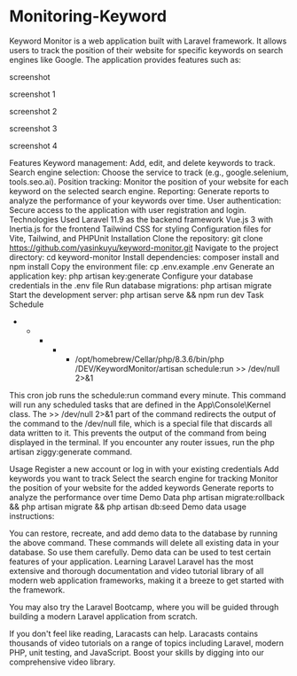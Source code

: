 # Monitoring-Keyword
Keyword Monitor is a web application built with Laravel framework. It allows users to track the position of their website for specific keywords on search engines like Google. The application provides features such as:

screenshot

screenshot 1

screenshot 2

screenshot 3

screenshot 4

Features
Keyword management: Add, edit, and delete keywords to track.
Search engine selection: Choose the service to track (e.g., google.selenium, tools.seo.ai).
Position tracking: Monitor the position of your website for each keyword on the selected search engine.
Reporting: Generate reports to analyze the performance of your keywords over time.
User authentication: Secure access to the application with user registration and login.
Technologies Used
Laravel 11.9 as the backend framework
Vue.js 3 with Inertia.js for the frontend
Tailwind CSS for styling
Configuration files for Vite, Tailwind, and PHPUnit
Installation
Clone the repository: git clone https://github.com/yasinkuyu/keyword-monitor.git
Navigate to the project directory: cd keyword-monitor
Install dependencies: composer install and npm install
Copy the environment file: cp .env.example .env
Generate an application key: php artisan key:generate
Configure your database credentials in the .env file
Run database migrations: php artisan migrate
Start the development server: php artisan serve && npm run dev
Task Schedule
* * * * * /opt/homebrew/Cellar/php/8.3.6/bin/php /DEV/KeywordMonitor/artisan schedule:run >> /dev/null 2>&1

This cron job runs the schedule:run command every minute. This command will run any scheduled tasks that are defined in the App\Console\Kernel class. The >> /dev/null 2>&1 part of the command redirects the output of the command to the /dev/null file, which is a special file that discards all data written to it. This prevents the output of the command from being displayed in the terminal. If you encounter any router issues, run the php artisan ziggy:generate command.

Usage
Register a new account or log in with your existing credentials
Add keywords you want to track
Select the search engine for tracking
Monitor the position of your website for the added keywords
Generate reports to analyze the performance over time
Demo Data
php artisan migrate:rollback && php artisan migrate && php artisan db:seed
Demo data usage instructions:

You can restore, recreate, and add demo data to the database by running the above command.
These commands will delete all existing data in your database. So use them carefully.
Demo data can be used to test certain features of your application.
Learning Laravel
Laravel has the most extensive and thorough documentation and video tutorial library of all modern web application frameworks, making it a breeze to get started with the framework.

You may also try the Laravel Bootcamp, where you will be guided through building a modern Laravel application from scratch.

If you don't feel like reading, Laracasts can help. Laracasts contains thousands of video tutorials on a range of topics including Laravel, modern PHP, unit testing, and JavaScript. Boost your skills by digging into our comprehensive video library.
